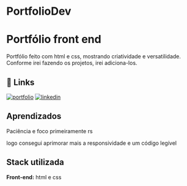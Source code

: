 # PortfolioDev


# Portfólio front end

Portfólio feito com html e css, mostrando criatividade e versatilidade.
Conforme irei fazendo os projetos, irei adiciona-los.



## 🔗 Links
[![portfolio](https://img.shields.io/badge/my_portfolio-000?style=for-the-badge&logo=ko-fi&logoColor=white)](https://portfolio-dev-cq2k.vercel.app/)
[![linkedin](https://img.shields.io/badge/linkedin-0A66C2?style=for-the-badge&logo=linkedin&logoColor=white)](https://www.linkedin.com/in/daniela-almeida-322564203/)







## Aprendizados

Paciência e foco primeiramente rs

logo consegui aprimorar mais a responsividade e um código legível


## Stack utilizada

**Front-end:** html e css
